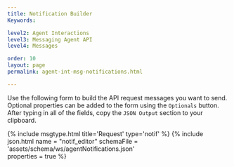 ```yaml
---
title: Notification Builder
Keywords:

level2: Agent Interactions
level3: Messaging Agent API
level4: Messages

order: 10
layout: page
permalink: agent-int-msg-notifications.html

---
```


Use the following form to build the API request messages you want to send.
Optional properties can be added to the form using the ``Optionals`` button. After typing in all of the fields, copy the ``JSON Output`` section to your clipboard.

{% include msgtype.html title='Request' type='notif' %}
{% include json.html name = "notif_editor" 
	schemaFile = 'assets/schema/ws/agentNotifications.json' 	
	properties = true %}